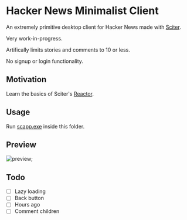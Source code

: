 # Hacker News Minimalist Client

An extremely primitive desktop client for Hacker News made with [Sciter](https://github.com/c-smile/sciter-sdk).

Very work-in-progress.

Artifically limits stories and comments to 10 or less.

No signup or login functionality.

## Motivation

Learn the basics of Sciter's [Reactor](https://sciter.com/developers/sciter-docs/reactor-and-ssx/).

## Usage

Run [scapp.exe](https://github.com/c-smile/sciter-sdk/tree/master/bin.win/x64) inside this folder.

## Preview

![preview](https://i.imgur.com/eDjOGub.gif);

## Todo

- [ ] Lazy loading
- [ ] Back button
- [ ] Hours ago
- [ ] Comment children
